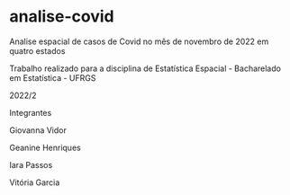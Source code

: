 # analise-covid
Analise espacial de casos de Covid no mês de novembro de 2022 em quatro estados

Trabalho realizado para a disciplina de Estatística Espacial - Bacharelado em Estatística - UFRGS

2022/2

Integrantes

Giovanna Vidor

Geanine Henriques

Iara Passos

Vitória Garcia
